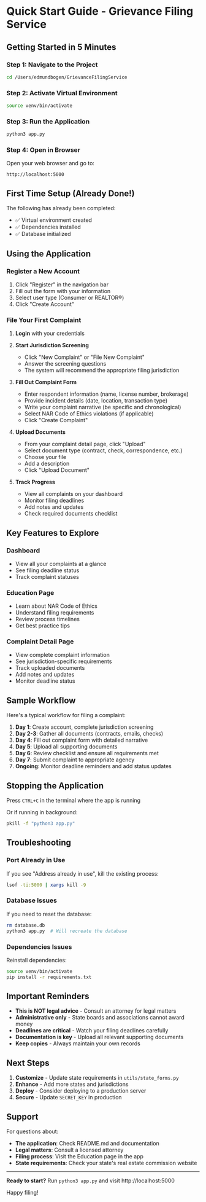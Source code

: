 # Quick Start Guide - Grievance Filing Service

## Getting Started in 5 Minutes

### Step 1: Navigate to the Project
```bash
cd /Users/edmundbogen/GrievanceFilingService
```

### Step 2: Activate Virtual Environment
```bash
source venv/bin/activate
```

### Step 3: Run the Application
```bash
python3 app.py
```

### Step 4: Open in Browser
Open your web browser and go to:
```
http://localhost:5000
```

## First Time Setup (Already Done!)

The following has already been completed:
- ✅ Virtual environment created
- ✅ Dependencies installed
- ✅ Database initialized

## Using the Application

### Register a New Account
1. Click "Register" in the navigation bar
2. Fill out the form with your information
3. Select user type (Consumer or REALTOR®)
4. Click "Create Account"

### File Your First Complaint

1. **Login** with your credentials

2. **Start Jurisdiction Screening**
   - Click "New Complaint" or "File New Complaint"
   - Answer the screening questions
   - The system will recommend the appropriate filing jurisdiction

3. **Fill Out Complaint Form**
   - Enter respondent information (name, license number, brokerage)
   - Provide incident details (date, location, transaction type)
   - Write your complaint narrative (be specific and chronological)
   - Select NAR Code of Ethics violations (if applicable)
   - Click "Create Complaint"

4. **Upload Documents**
   - From your complaint detail page, click "Upload"
   - Select document type (contract, check, correspondence, etc.)
   - Choose your file
   - Add a description
   - Click "Upload Document"

5. **Track Progress**
   - View all complaints on your dashboard
   - Monitor filing deadlines
   - Add notes and updates
   - Check required documents checklist

## Key Features to Explore

### Dashboard
- View all your complaints at a glance
- See filing deadline status
- Track complaint statuses

### Education Page
- Learn about NAR Code of Ethics
- Understand filing requirements
- Review process timelines
- Get best practice tips

### Complaint Detail Page
- View complete complaint information
- See jurisdiction-specific requirements
- Track uploaded documents
- Add notes and updates
- Monitor deadline status

## Sample Workflow

Here's a typical workflow for filing a complaint:

1. **Day 1**: Create account, complete jurisdiction screening
2. **Day 2-3**: Gather all documents (contracts, emails, checks)
3. **Day 4**: Fill out complaint form with detailed narrative
4. **Day 5**: Upload all supporting documents
5. **Day 6**: Review checklist and ensure all requirements met
6. **Day 7**: Submit complaint to appropriate agency
5. **Ongoing**: Monitor deadline reminders and add status updates

## Stopping the Application

Press `CTRL+C` in the terminal where the app is running

Or if running in background:
```bash
pkill -f "python3 app.py"
```

## Troubleshooting

### Port Already in Use
If you see "Address already in use", kill the existing process:
```bash
lsof -ti:5000 | xargs kill -9
```

### Database Issues
If you need to reset the database:
```bash
rm database.db
python3 app.py  # Will recreate the database
```

### Dependencies Issues
Reinstall dependencies:
```bash
source venv/bin/activate
pip install -r requirements.txt
```

## Important Reminders

- **This is NOT legal advice** - Consult an attorney for legal matters
- **Administrative only** - State boards and associations cannot award money
- **Deadlines are critical** - Watch your filing deadlines carefully
- **Documentation is key** - Upload all relevant supporting documents
- **Keep copies** - Always maintain your own records

## Next Steps

1. **Customize** - Update state requirements in `utils/state_forms.py`
2. **Enhance** - Add more states and jurisdictions
3. **Deploy** - Consider deploying to a production server
4. **Secure** - Update `SECRET_KEY` in production

## Support

For questions about:
- **The application**: Check README.md and documentation
- **Legal matters**: Consult a licensed attorney
- **Filing process**: Visit the Education page in the app
- **State requirements**: Check your state's real estate commission website

---

**Ready to start?** Run `python3 app.py` and visit http://localhost:5000

Happy filing!
